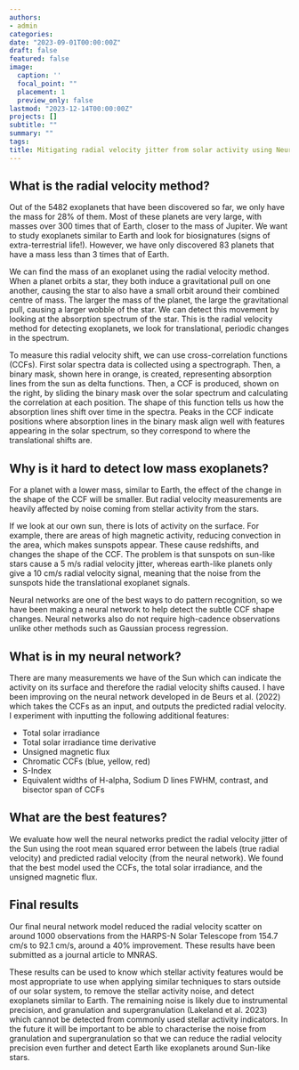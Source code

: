```yaml
---
authors:
- admin
categories:
date: "2023-09-01T00:00:00Z"
draft: false
featured: false
image:
  caption: ''
  focal_point: ""
  placement: 1
  preview_only: false
lastmod: "2023-12-14T00:00:00Z"
projects: []
subtitle: ""
summary: ""
tags:
title: Mitigating radial velocity jitter from solar activity using Neural Networks
---
```

## **What is the radial velocity method?**

Out of the 5482 exoplanets that have been discovered so far, we only have the mass for 28% of them. Most of these planets are very large, with masses over 300 times that of Earth, closer to the mass of Jupiter. We want to study exoplanets similar to Earth and look for biosignatures (signs of extra-terrestrial life!). However, we have only discovered 83 planets that have a mass less than 3 times that of Earth.

We can find the mass of an exoplanet using the radial velocity method. When a planet orbits a star, they both induce a gravitational pull on one another, causing the star to also have a small orbit around their combined centre of mass. The larger the mass of the planet, the large the gravitational pull, causing a larger wobble of the star.
We can detect this movement by looking at the absorption spectrum of the star. This is the radial velocity method for detecting exoplanets, we look for translational, periodic changes in the spectrum.

To measure this radial velocity shift, we can use cross-correlation functions (CCFs).  First solar spectra data is collected using a spectrograph. Then, a binary mask, shown here in orange, is created, representing absorption lines from the sun as delta functions. Then, a CCF is produced, shown on the right, by sliding the binary mask over the solar spectrum and calculating the correlation at each position. The shape of this function tells us how the absorption lines shift over time in the spectra. Peaks in the CCF indicate positions where absorption lines in the binary mask align well with features appearing in the solar spectrum, so they correspond to where the translational shifts are.

## **Why is it hard to detect low mass exoplanets?**

For a planet with a lower mass, similar to Earth, the effect of the change in the shape of the CCF will be smaller. But radial velocity measurements are heavily affected by noise coming from stellar activity from the stars.

If we look at our own sun, there is lots of activity on the surface. For example, there are areas of high magnetic activity, reducing convection in the area, which makes sunspots appear. These cause redshifts, and changes the shape of the CCF. The problem is that sunspots on sun-like stars cause a 5 m/s radial velocity jitter, whereas earth-like planets only give a 10 cm/s radial velocity signal, meaning that the noise from the sunspots hide the translational exoplanet signals.

Neural networks are one of the best ways to do pattern recognition, so we have been making a neural network to help detect the subtle CCF shape changes. Neural networks also do not require high-cadence observations unlike other methods such as Gaussian process regression.

## **What is in my neural network?**

There are many measurements we have of the Sun which can indicate the activity on its surface and therefore the radial velocity shifts caused. I have been improving on the neural network developed in de Beurs et al. (2022) which takes the CCFs as an input, and outputs the predicted radial velocity. I experiment with inputting the following additional features:
-	Total solar irradiance
-	Total solar irradiance time derivative
-	Unsigned magnetic flux
-	Chromatic CCFs  (blue, yellow, red)
-	S-Index
-	Equivalent widths of H-alpha, Sodium D lines
FWHM, contrast, and bisector span of CCFs

## **What are the best features?**

We evaluate how well the neural networks predict the radial velocity jitter of the Sun using the root mean squared error between the labels (true radial velocity) and predicted radial velocity (from the neural network). We found that the best model used the CCFs, the total solar irradiance, and the unsigned magnetic flux.

## **Final results**

Our final neural network model reduced the radial velocity scatter on around 1000 observations from the HARPS-N Solar Telescope from 154.7 cm/s to 92.1 cm/s, around a 40% improvement. These results have been submitted as a journal article to MNRAS.

These results can be used to know which stellar activity features would be most appropriate to use when applying similar techniques to stars outside of our solar system, to remove the stellar activity noise, and detect exoplanets similar to Earth. The remaining noise is likely due to instrumental precision, and granulation and supergranulation (Lakeland et al. 2023) which cannot be detected from commonly used stellar activity indicators. In the future it will be important to be able to characterise the noise from granulation and supergranulation so that we can reduce the radial velocity precision even further and detect Earth like exoplanets around Sun-like stars. 
